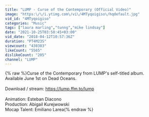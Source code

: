 ```yaml
---
title: "LUMP - Curse of the Contemporary (Official Video)"
image: "https:\/\/i.ytimg.com\/vi\/4MTyqoigiso\/hqdefault.jpg"
vid_id: "4MTyqoigiso"
categories: "Music"
tags: ["laura marling","tunng","mike lindsay"]
date: "2021-10-25T03:58:45+03:00"
vid_date: "2018-04-12T10:57:36Z"
duration: "PT4M23S"
viewcount: "430383"
likeCount: "5565"
dislikeCount: "205"
channel: "LUMP"
---
```

{% raw %}Curse of the Contemporary from LUMP's self-titled album. Available June 1st on Dead Oceans.<br /><br />Download / stream: <a rel="nofollow" target="blank" href="https://lump.ffm.to/lump">https://lump.ffm.to/lump</a><br /><br />Animation: Esteban Diacono<br />Production: Abigail Kurejwowski<br />Mocap Talent: Emiliano Larea{% endraw %}
